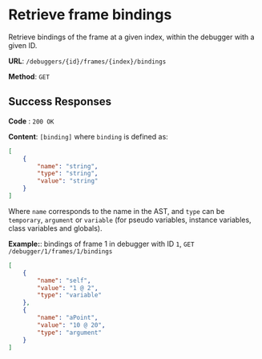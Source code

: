 # Retrieve frame bindings

Retrieve bindings of the frame at a given index, within the debugger with a given ID.

**URL**: `/debuggers/{id}/frames/{index}/bindings`

**Method**: `GET`

## Success Responses

**Code** : `200 OK`

**Content**: `[binding]` where `binding` is defined as:

```json
[
	{
		"name": "string",
        "type": "string",
		"value": "string"
	}
]
```

Where `name` corresponds to the name in the AST, and `type` can be `temporary`, `argument` or `variable` (for pseudo variables, instance variables, class variables and globals).

**Example:**: bindings of frame 1 in debugger with ID `1`, `GET /debugger/1/frames/1/bindings`

```json
[
    {
        "name": "self",
        "value": "1 @ 2",
        "type": "variable"
    },
    {
        "name": "aPoint",
        "value": "10 @ 20",
        "type": "argument"
    }
]
```
